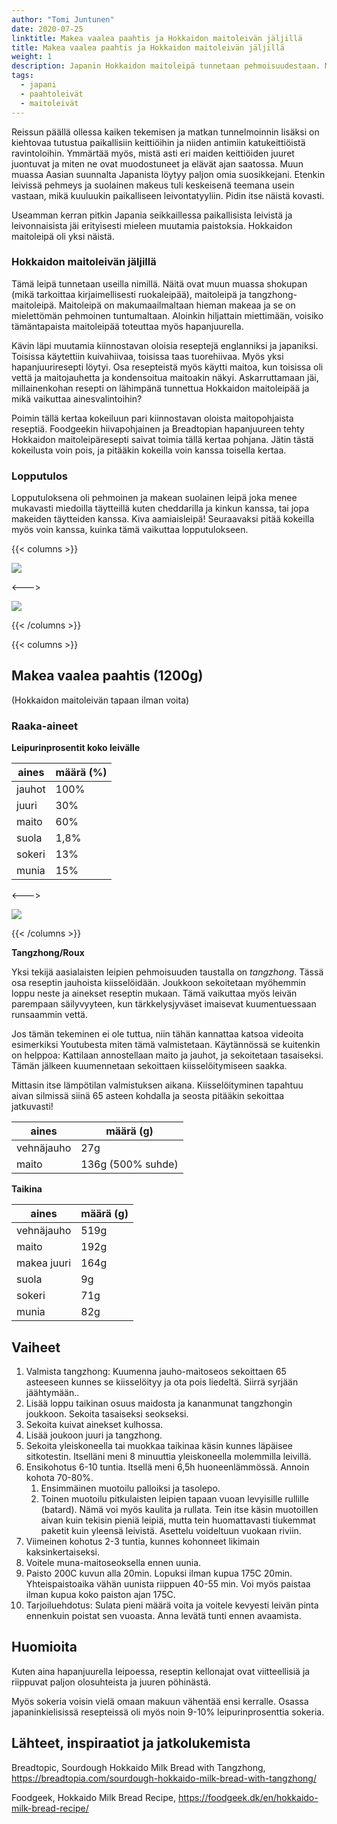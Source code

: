 ```yaml
---
author: "Tomi Juntunen"
date: 2020-07-25
linktitle: Makea vaalea paahtis ja Hokkaidon maitoleivän jäljillä
title: Makea vaalea paahtis ja Hokkaidon maitoleivän jäljillä
weight: 1
description: Japanin Hokkaidon maitoleipä tunnetaan pehmoisuudestaan. Mietin, voisiko tämäntapaista leipää toteuttaa myös hapanjuurella. Päädyin tällä kertaa improvisoimaan hieman, minkä lopputulemana oli kuohkea ja pehmoinen vaalea paahtoleipä. Kokeilut alkaakoon!
tags:
  - japani
  - paahtoleivät
  - maitoleivät
---
```


Reissun päällä ollessa kaiken tekemisen ja matkan tunnelmoinnin lisäksi on kiehtovaa tutustua
paikallisiin keittiöihin ja niiden antimiin katukeittiöistä ravintoloihin.
Ymmärtää myös, mistä asti eri maiden keittiöiden juuret juontuvat ja miten ne ovat muodostuneet
ja elävät ajan saatossa. Muun muassa Aasian suunnalta Japanista löytyy paljon
omia suosikkejani. Etenkin leivissä pehmeys ja suolainen makeus
tuli keskeisenä teemana usein vastaan, mikä kuuluukin paikalliseen leivontatyyliin.
Pidin itse näistä kovasti.

Useamman kerran pitkin Japania seikkaillessa paikallisista leivistä ja
leivonnaisista jäi erityisesti mieleen muutamia paistoksia. Hokkaidon
maitoleipä oli yksi näistä.

### Hokkaidon maitoleivän jäljillä

Tämä leipä tunnetaan useilla nimillä. Näitä ovat muun muassa shokupan
(mikä tarkoittaa kirjaimellisesti ruokaleipää), maitoleipä ja tangzhong-maitoleipä.
Maitoleipä on makumaailmaltaan hieman makeaa ja se on mielettömän pehmoinen tuntumaltaan.
Aloinkin hiljattain miettimään, voisiko tämäntapaista maitoleipää
toteuttaa myös hapanjuurella.

Kävin läpi muutamia kiinnostavan oloisia reseptejä englanniksi ja japaniksi.
Toisissa käytettiin kuivahiivaa, toisissa taas tuorehiivaa. Myös yksi hapanjuuriresepti löytyi.
Osa resepteistä myös käytti maitoa, kun toisissa oli vettä ja maitojauhetta ja
kondensoitua maitoakin näkyi. Askarruttamaan jäi, millainenkohan resepti on lähimpänä
tunnettua Hokkaidon maitoleipää ja mikä vaikuttaa ainesvalintoihin?

Poimin tällä kertaa kokeiluun pari kiinnostavan oloista maitopohjaista reseptiä.
Foodgeekin hiivapohjainen ja Breadtopian hapanjuureen tehty
Hokkaidon maitoleipäresepti saivat toimia tällä kertaa pohjana. Jätin tästä kokeilusta voin pois,
ja pitääkin kokeilla voin kanssa toisella kertaa.

### Lopputulos

Lopputuloksena oli pehmoinen ja makean suolainen leipä joka menee mukavasti
miedoilla täytteillä kuten cheddarilla ja kinkun kanssa, tai jopa makeiden
täytteiden kanssa. Kiva aamiaisleipä! Seuraavaksi pitää kokeilla myös voin
kanssa, kuinka tämä vaikuttaa lopputulokseen.

{{< columns >}}

![](/leivonta/vaalea-paahtis-1.jpg)

<--->

![](/leivonta/vaalea-paahtis-2.jpg)

{{< /columns >}}

{{< columns >}}

## Makea vaalea paahtis (1200g)

(Hokkaidon maitoleivän tapaan ilman voita)

### Raaka-aineet

**Leipurinprosentit koko leivälle**

|aines|määrä (%)|
|-|-|
|jauhot|100%|
|juuri|30%|
|maito|60%|
|suola|1,8%|
|sokeri|13%|
|munia|15%|

<--->

![](/leivonta/vaalea-paahtis-3.jpg)

{{< /columns >}}

**Tangzhong/Roux**

Yksi tekijä aasialaisten leipien pehmoisuuden taustalla on _tangzhong_.
Tässä osa reseptin jauhoista kiisselöidään. Joukkoon sekoitetaan myöhemmin
loppu neste ja ainekset reseptin mukaan. Tämä vaikuttaa myös leivän parempaan säilyvyyteen,
kun tärkkelysjyväset imaisevat kuumentuessaan runsaammin vettä. 

Jos tämän tekeminen ei ole tuttua, niin tähän kannattaa katsoa videoita esimerkiksi Youtubesta miten
tämä valmistetaan. Käytännössä se kuitenkin on helppoa: Kattilaan annostellaan maito ja jauhot,
ja sekoitetaan tasaiseksi. Tämän jälkeen kuumennetaan sekoittaen kiisselöitymiseen saakka.

Mittasin itse lämpötilan valmistuksen aikana. Kiisselöityminen tapahtuu
aivan silmissä siinä 65 asteen kohdalla ja seosta pitääkin sekoittaa jatkuvasti!

|aines|määrä (g)|
|-|-|
|vehnäjauho| 27g |
|maito     | 136g (500% suhde) |

**Taikina**

|aines|määrä (g)|
|-|-|
|vehnäjauho| 519g |
|maito| 192g |
|makea juuri| 164g |
|suola| 9g |
|sokeri| 71g |
|munia| 82g |

## Vaiheet

1. Valmista tangzhong: Kuumenna jauho-maitoseos sekoittaen 65 asteeseen kunnes se kiisselöityy ja ota pois liedeltä. Siirrä syrjään jäähtymään..
1. Lisää loppu taikinan osuus maidosta ja kananmunat tangzhongin joukkoon. Sekoita tasaiseksi seokseksi.
1. Sekoita kuivat ainekset kulhossa.
1. Lisää joukoon juuri ja tangzhong.
1. Sekoita yleiskoneella tai muokkaa taikinaa käsin kunnes läpäisee sitkotestin. Itselläni meni 8 minuuttia yleiskoneella molemmilla leivillä.
1. Ensikohotus 6-10 tuntia. Itsellä meni 6,5h huoneenlämmössä. Annoin kohota 70-80%.
    1. Ensimmäinen muotoilu palloiksi ja tasolepo.
    1. Toinen muotoilu pitkulaisten leipien tapaan vuoan levyisille rullille (batard). Nämä voi myös kaulita ja rullata. Tein itse käsin muotoillen aivan kuin tekisin pieniä leipiä, mutta tein huomattavasti tiukemmat paketit kuin yleensä leivistä. Asettelu voideltuun vuokaan riviin.
1. Viimeinen kohotus 2-3 tuntia, kunnes kohonneet likimain kaksinkertaiseksi.
1. Voitele muna-maitoseoksella ennen uunia.
1. Paisto 200C kuvun alla 20min. Lopuksi ilman kupua 175C 20min. Yhteispaistoaika vähän uunista riippuen 40-55 min. Voi myös paistaa ilman kupua koko paiston ajan 175C.
1. Tarjoiluehdotus: Sulata pieni määrä voita ja voitele kevyesti leivän pinta ennenkuin poistat sen vuoasta. Anna levätä tunti ennen avaamista.

## Huomioita

Kuten aina hapanjuurella leipoessa, reseptin kellonajat ovat viitteellisiä
ja riippuvat paljon olosuhteista ja juuren pöhinästä.

Myös sokeria voisin vielä omaan makuun vähentää ensi kerralle. Osassa
japaninkielisissä resepteissä oli myös noin 9-10% leipurinprosenttia sokeria.

## Lähteet, inspiraatiot ja jatkolukemista

Breadtopic, Sourdough Hokkaido Milk Bread with Tangzhong, https://breadtopia.com/sourdough-hokkaido-milk-bread-with-tangzhong/

Foodgeek, Hokkaido Milk Bread Recipe, https://foodgeek.dk/en/hokkaido-milk-bread-recipe/
